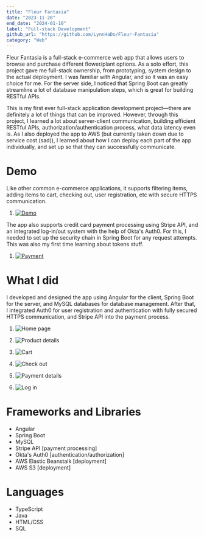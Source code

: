 ```yaml
---
title: "Fleur Fantasia"
date: "2023-11-20"
end_date: "2024-01-10"
label: "Full-stack Development"
github_url: "https://github.com/LynnHaDo/Fleur-Fantasia"
category: "Web"
---
```


Fleur Fantasia is a full-stack e-commerce web app that allows users to browse and purchase different flower/plant options. As a solo effort, this project gave me full-stack ownership, from prototyping, system design to the actual deployment. I was familiar with Angular, and so it was an easy choice for me. For the server side, I noticed that Spring Boot can greatly streamline a lot of database manipulation steps, which is great for building RESTful APIs. 

This is my first ever full-stack application development project—there are definitely a lot of things that can be improved. However, through this project, I learned a lot about server-client communication, building efficient RESTful APIs, authorization/authentication process, what data latency even is. As I also deployed the app to AWS (but currently taken down due to service cost (sad)), I learned about how I can deploy each part of the app individually, and set up so that they can successfully communicate. 

# Demo

Like other common e-commerce applications, it supports filtering items, adding items to cart, checking out, user registration, etc with secure HTTPS communication. 

1. [![Demo](https://cdn.loom.com/sessions/thumbnails/306696632cf64ad886aec0a073bc11ec-with-play.gif)](https://www.loom.com/share/306696632cf64ad886aec0a073bc11ec)

The app also supports credit card payment processing using Stripe API, and an integrated log-in/out system with the help of Okta's Auth0. For this, I needed to set up the security chain in Spring Boot for any request attempts. This was also my first time learning about tokens stuff. 

1. [![Payment](https://cdn.loom.com/sessions/thumbnails/3e03e5b7618143c0828fe01f2712c223-with-play.gif)](https://www.loom.com/share/3e03e5b7618143c0828fe01f2712c223)

# What I did

I developed and designed the app using Angular for the client, Spring Boot for the server, and MySQL databases for database management. After that, I integrated Auth0 for user registration and authentication with fully secured HTTPS communication, and Stripe API into the payment process.

1. ![Home page](/projects/fleur-fantasia/1.png)

2. ![Product details](/projects/fleur-fantasia/2.png)

3. ![Cart](/projects/fleur-fantasia/3.png)

4. ![Check out](/projects/fleur-fantasia/4.png)

5. ![Payment details](/projects/fleur-fantasia/5.png)

6. ![Log in](/projects/fleur-fantasia/6.png)


# Frameworks and Libraries

- Angular 
- Spring Boot 
- MySQL 
- Stripe API [payment processing]
- Okta's Auth0 [authentication/authorization]
- AWS Elastic Beanstalk [deployment]
- AWS S3 [deployment]

# Languages

- TypeScript
- Java
- HTML/CSS
- SQL